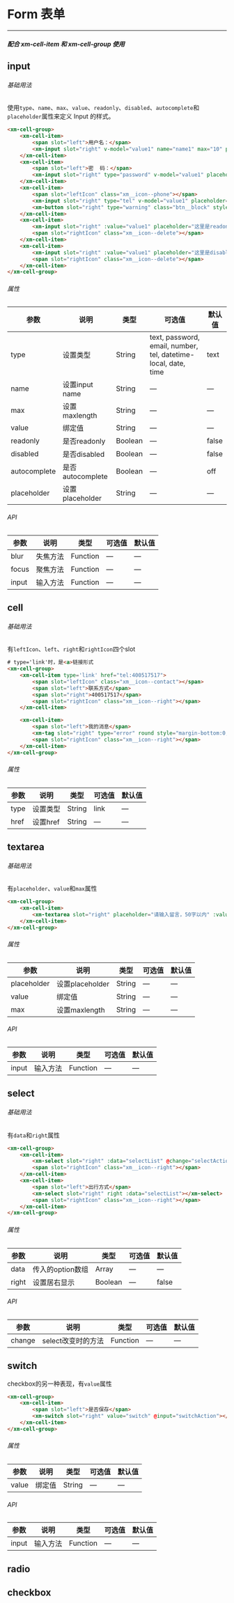 # Form 表单
----
##### 配合 xm-cell-item 和 xm-cell-group 使用

## input

###### 基础用法
使用```type```、```name```、```max```、```value```、```readonly```、```disabled```、```autocomplete```和```placeholder```属性来定义 Input 的样式。
``` html
<xm-cell-group>
    <xm-cell-item>
        <span slot="left">用户名：</span>
        <xm-input slot="right" v-model="value1" name="name1" max="10" placeholder="请输入用户名" @blur="inputAction1" @focus="inputAction2"></xm-input>
    </xm-cell-item>
    <xm-cell-item>
        <span slot="left">密  码：</span>
        <xm-input slot="right" type="password" v-model="value1" placeholder="请输入密码"></xm-input>
    </xm-cell-item>
    <xm-cell-item>
        <span slot="leftIcon" class="xm__icon--phone"></span>
        <xm-input slot="right" type="tel" v-model="value1" placeholder="请输入手机号"></xm-input>
        <xm-button slot="right" type="warning" class="btn__block" style="padding: 6px;width: 120px;font-size: 12px;">获取验证码</xm-button>
    </xm-cell-item>
    <xm-cell-item>
        <xm-input slot="right" :value="value1" placeholder="这里是readonly" readonly></xm-input>
        <span slot="rightIcon" class="xm__icon--delete"></span>
    </xm-cell-item>
    <xm-cell-item>
        <xm-input slot="right" :value="value1" placeholder="这里是disabled"   disabled></xm-input>
        <span slot="rightIcon" class="xm__icon--delete"></span>
    </xm-cell-item>
</xm-cell-group>
```

###### 属性
| 参数      | 说明    | 类型      | 可选值       | 默认值   |
|---------- |-------- |---------- |-------------  |-------- |
| type     | 设置类型   | String  | text, password, email, number, tel, datetime-local, date, time | text  |
| name    | 设置input name   | String  |    — | —   |
| max     | 设置maxlength   | String    |  — |     —    |
| value     | 绑定值   | String  |    — | —   |
| readonly     | 是否readonly   | Boolean  |    — | false   |
| disabled     | 是否disabled   | Boolean  |    — | false   |
| autocomplete     | 是否autocomplete   | Boolean  |    — | off   |
| placeholder     | 设置placeholder   | String  |    — | —   |

###### API
| 参数      | 说明    | 类型      | 可选值       | 默认值   |
|---------- |-------- |---------- |-------------  |-------- |
| blur     | 失焦方法   | Function  |    — | —   |
| focus    | 聚焦方法   | Function  |    — | —   |
| input    | 输入方法   | Function  |    — | —   |

## cell

###### 基础用法
有```leftIcon```、```left```、```right```和```rightIcon```四个slot
``` html
# type='link'时，是<a>链接形式
<xm-cell-group>
    <xm-cell-item type='link' href="tel:400517517">
        <span slot="leftIcon" class="xm__icon--contact"></span>
        <span slot="left">联系方式</span>
        <span slot="right">400517517</span>
        <span slot="rightIcon" class="xm__icon--right"></span>
    </xm-cell-item>

    <xm-cell-item>
        <span slot="left">我的消息</span>
        <xm-tag slot="right" type="error" round style="margin-bottom:0;">8</xm-tag>
        <span slot="rightIcon" class="xm__icon--right"></span>
    </xm-cell-item>
</xm-cell-group>
```
###### 属性
| 参数      | 说明    | 类型      | 可选值       | 默认值   |
|---------- |-------- |---------- |-------------  |-------- |
| type     | 设置类型   | String  | link | —  |
| href    | 设置href   | String  |  — | —   |


## textarea

###### 基础用法
有```placeholder```、```value```和```max```属性
``` html
<xm-cell-group>
    <xm-cell-item>
        <xm-textarea slot="right" placeholder="请输入留言，50字以内" :value="value" @input="textareaAction" max="50"></xm-textarea>
    </xm-cell-item>
</xm-cell-group>
```

###### 属性
| 参数      | 说明    | 类型      | 可选值       | 默认值   |
|---------- |-------- |---------- |-------------  |-------- |
| placeholder   | 设置placeholder  | String  | — | —  |
| value    | 绑定值   | String  |  — | —   |
| max    | 设置maxlength   | String  |  — | —   |

###### API
| 参数      | 说明    | 类型      | 可选值       | 默认值   |
|---------- |-------- |---------- |-------------  |-------- |
| input    | 输入方法   | Function  |    — | —   |



## select

###### 基础用法
有```data```和```right```属性
``` html
<xm-cell-group>
    <xm-cell-item>
        <xm-select slot="right" :data="selectList" @change="selectAction"></xm-select>
        <span slot="rightIcon" class="xm__icon--right"></span>
    </xm-cell-item>
    <xm-cell-item>
        <span slot="left">出行方式</span>
        <xm-select slot="right" right :data="selectList"></xm-select>
        <span slot="rightIcon" class="xm__icon--right"></span>
    </xm-cell-item>
</xm-cell-group>
```

###### 属性
| 参数      | 说明    | 类型      | 可选值       | 默认值   |
|---------- |-------- |---------- |-------------  |-------- |
| data   | 传入的option数组  | Array  | — | —  |
| right    | 设置居右显示   | Boolean  |  — | false   |

###### API
| 参数      | 说明    | 类型      | 可选值       | 默认值   |
|---------- |-------- |---------- |-------------  |-------- |
| change    | select改变时的方法   | Function  |    — | —   |


## switch
checkbox的另一种表现，有```value```属性
``` html
<xm-cell-group>
    <xm-cell-item>
        <span slot="left">是否保存</span>
        <xm-switch slot="right" value="switch" @input="switchAction"></xm-switch>
    </xm-cell-item>
</xm-cell-group>
```

###### 属性
| 参数      | 说明    | 类型      | 可选值       | 默认值   |
|---------- |-------- |---------- |-------------  |-------- |
| value   | 绑定值  | String  | — | —  |

###### API
| 参数      | 说明    | 类型      | 可选值       | 默认值   |
|---------- |-------- |---------- |-------------  |-------- |
| input    | 输入方法   | Function  |    — | —   |


## radio 


## checkbox